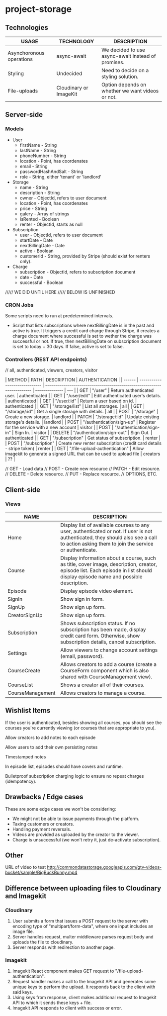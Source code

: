 # project-storage

## Technologies

| USAGE                    | TECHNOLOGY             | DESCRIPTION                                        |
| ------------------------ | ---------------------- | -------------------------------------------------- |
| Asynchoronous operations | async-await            | We decided to use async-await instead of promises. |
| Styling                  | Undecided              | Need to decide on a styling solution.              |
| File-uploads             | Cloudinary or ImageKit | Option depends on whether we want videos or not.   |

## Server-side

### Models

- User
  - firstName - String
  - lastName - String
  - phoneNumber - String
  - location - Point, has coordenates
  - email - String
  - passwordHashAndSalt - String
  - role - String, either 'tenant' or 'landlord'
- Storage
  - name - String
  - description - String
  - owner - ObjectId, refers to user document
  - location - Point, has coordenates
  - price - String
  - galery - Array of strings
  - isRented - Boolean
  - renter - ObjectId, starts as null
- Subscription
  - user - ObjectId, refers to user document
  - startDate - Date
  - nextBillingDate - Date
  - active - Boolean
  - customerId - String, provided by Stripe (should exist for renters only).
- Charge
  - subscription - ObjectId, refers to subscription document
  - date - Date
  - successful - Boolean

///// WE DID UNTIL HERE
///// BELOW IS UNFINISHED

### CRON Jobs

Some scripts need to run at predetermined intervals.

- Script that lists subscriptions where nextBillingDate is in the past and active is true. It triggers a credit card charge through Stripe, it creates a charge document where successful is set to wether the charge was successful or not. If true, then nextBillingDate on subscription document is set to today + 30 days. If false, active is set to false.

### Controllers (REST API endpoints)

// all, authenticated, viewers, creators, visitor

| METHOD | PATH                          | DESCRIPTION                                                             | AUTHENTICATION |
| ------ | ----------------------------- | ----------------------------------------------------------------------- | -------------- | --- |
| GET    | "/user"                       | Return authenticated user.                                              | authenticated  |
| GET    | "/user/edit"                  | Edit authenticated user's details.                                      | authenticated  |
| GET    | "/user/:id"                   | Return a user based on id.                                              | authenticated  |
| GET    | "/storage/list"               | List all storages.                                                      | all            |
| GET    | "/storage/:id"                | Get a single storage with details.                                      | all            |
| POST   | "/storage"                    | Create a new storage.                                                   | landlord       |
| PATCH  | "/storage/:id"                | Update existing storage's details.                                      | landlord       |
| POST   | "/authentication/sign-up"     | Register for the service with a new account                             | visitor        |
| POST   | "/authentication/sign-in"     | Sign In.                                                                | visitor        |
| DELETE | "/authentication/sign-out"    | Sign Out.                                                               | authenticated  |
| GET    | "/subscription"               | Get status of subscription.                                             | renter         |
| POST   | "/subscription"               | Create new renter subscription (credit card details - stripe token)     | renter         |
| GET    | "/file-upload-authentication" | Allow imagekit to generate a signed URL that can be used to upload file | creators       | ??  |

// GET - Load data
// POST - Create new resource
// PATCH - Edit resource.
// DELETE - Delete resource.
// PUT - Replace resource.
// OPTIONS, ETC.

## Client-side

### Views

| NAME             | DESCRIPTION                                                                                                                                                                               |
| ---------------- | ----------------------------------------------------------------------------------------------------------------------------------------------------------------------------------------- |
| Home             | Display list of available courses to any user, authenticated or not. If user is not authenticated, they should also see a call to action asking them to join the service or authenticate. |
| Course           | Display information about a course, such as title, cover image, description, creator, episode list. Each episode in list should display episode name and possible description.            |
| Episode          | Display episode video element.                                                                                                                                                            |
| SignIn           | Show sign in form.                                                                                                                                                                        |
| SignUp           | Show sign up form.                                                                                                                                                                        |
| CreatorSignUp    | Show sign up form.                                                                                                                                                                        |
| Subscription     | Shows subscription status. If no subscription has been made, display credit card form. Otherwise, show subscription details, cancel subscription.                                         |
| Settings         | Allow viewers to change account settings (email, password).                                                                                                                               |
| CourseCreate     | Allows creators to add a course (create a CourseForm component which is also shared with CourseManagement view).                                                                          |
| CourseList       | Shows a creator all of their courses.                                                                                                                                                     |
| CourseManagement | Allows creators to manage a course.                                                                                                                                                       |

## Wishlist Items

If the user is authenticated, besides showing all courses, you should see the courses you're currently viewing (or courses that are appropriate to you).

Allow creators to add notes to each episode

Allow users to add their own persisting notes

Timestamped notes

In episode list, episodes should have covers and runtime.

Bulletproof subscription charging logic to ensure no repeat charges (idempotency).

## Drawbacks / Edge cases

These are some edge cases we won't be considering:

- We might not be able to issue payments through the platform.
- Taxing customers or creators.
- Handling payment reversals.
- Videos are provided as uploaded by the creator to the viewer.
- Charge is unsuccessful (we won't retry it, just de-activate subscription).

## Other

URL of video to test
http://commondatastorage.googleapis.com/gtv-videos-bucket/sample/BigBuckBunny.mp4

## Difference between uploading files to Cloudinary and Imagekit

### Cloudinary

1. User submits a form that issues a POST request to the server with encoding type of "multipart/form-data", where one input includes an image file.
2. Server handles request, multer middleware parses request body and uploads the file to cloudinary.
3. Server responds with redirection to another page.

### Imagekit

1. Imagekit React component makes GET request to "/file-upload-authentication".
2. Request handler makes a call to the Imagekit API and generates some unique keys to perform the upload. It responds back to the client with said keys.
3. Using keys from response, client makes additional request to Imagekit API to which it sends these keys + file.
4. Imagekit API responds to client with success or error.
